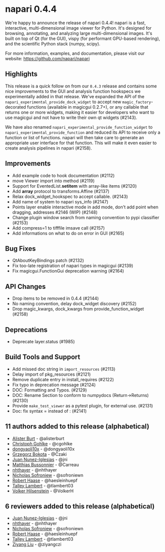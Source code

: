 # napari 0.4.4

We're happy to announce the release of napari 0.4.4!
napari is a fast, interactive, multi-dimensional image viewer for Python.
It's designed for browsing, annotating, and analyzing large multi-dimensional
images. It's built on top of Qt (for the GUI), vispy (for performant GPU-based
rendering), and the scientific Python stack (numpy, scipy).


For more information, examples, and documentation, please visit our website:
https://github.com/napari/napari

## Highlights
This release is a quick follow on from our `0.4.3` release and contains some
nice improvements to the GUI and analysis function hookspecs we experimentally
added in that release. We've expanded the API of the
`napari_experimental_provide_dock_widget` to accept new `magic_factory`-
decorated functions (available in magicgui 0.2.7+), or any callable that
returns one or more widgets, making it easier for developers who want to use
magicgui and not have to write their own qt widgets (#2143).

We have also renamed `napari_experimental_provide_function_widget` to
`napari_experimental_provide_function` and reduced its API to receive only a
function or list of functions. napari will then take care to generate an
appropriate user interface for that function. This will make it even easier to
create analysis pipelines in napari (#2158).


## Improvements
- Add example code to hook documentation (#2112)
- move Viewer import into method (#2119)
- Support for EventedList.__setitem__ with array-like items (#2120)
- Add __array__ protocol to transforms.Affine (#2137)
- Relax dock_widget_hookspec to accept callable. (#2143)
- Add name of system to napari sys_info (#2147)
- Points layer enable interactive mode in add mode, don't add point when dragging, addresses #2146 (WIP) (#2148)
- Change plugin window search from naming convention to pypi classifier (#2153)
- Add compress=1 to tifffile imsave call (#2157)
- Add informations on what to do on error in GUI (#2165)


## Bug Fixes
- QtAboutKeyBindings patch (#2132)
- Fix too-late registration of napari types in magicgui (#2139)
- Fix magicgui.FunctionGui deprecation warning (#2164)


## API Changes
- Drop items to be removed in 0.4.4 (#2144)
- No naming convention, delay dock_widget discovery (#2152)
- Drop magic_kwargs, dock_kwargs from provide_function_widget (#2158)


## Deprecations
- Deprecate layer.status (#1985)


## Build Tools and Support
- Add missed doc string in `import_resources` (#2113)
- Delay import of pkg_resources (#2121)
- Remove duplicate entry in install_requires (#2122)
- Fix typo in deprecation message (#2124)
- DOC: Formatting and Typos. (#2129)
- DOC: Rename Section to conform to numpydocs (Return->Returns) (#2130)
- Provide `make_test_viewer` as a pytest plugin, for external use. (#2131)
- Doc: fix syntax = instead of : (#2141)


## 11 authors added to this release (alphabetical)

- [Alister Burt](https://github.com/napari/napari/commits?author=alisterburt) - @alisterburt
- [Christoph Gohlke](https://github.com/napari/napari/commits?author=cgohlke) - @cgohlke
- [dongyaoli10x](https://github.com/napari/napari/commits?author=dongyaoli10x) - @dongyaoli10x
- [Grzegorz Bokota](https://github.com/napari/napari/commits?author=Czaki) - @Czaki
- [Juan Nunez-Iglesias](https://github.com/napari/napari/commits?author=jni) - @jni
- [Matthias Bussonnier](https://github.com/napari/napari/commits?author=Carreau) - @Carreau
- [nhthayer](https://github.com/napari/napari/commits?author=nhthayer) - @nhthayer
- [Nicholas Sofroniew](https://github.com/napari/napari/commits?author=sofroniewn) - @sofroniewn
- [Robert Haase](https://github.com/napari/napari/commits?author=haesleinhuepf) - @haesleinhuepf
- [Talley Lambert](https://github.com/napari/napari/commits?author=tlambert03) - @tlambert03
- [Volker Hilsenstein](https://github.com/napari/napari/commits?author=VolkerH) - @VolkerH


## 6 reviewers added to this release (alphabetical)

- [Juan Nunez-Iglesias](https://github.com/napari/napari/commits?author=jni) - @jni
- [nhthayer](https://github.com/napari/napari/commits?author=nhthayer) - @nhthayer
- [Nicholas Sofroniew](https://github.com/napari/napari/commits?author=sofroniewn) - @sofroniewn
- [Robert Haase](https://github.com/napari/napari/commits?author=haesleinhuepf) - @haesleinhuepf
- [Talley Lambert](https://github.com/napari/napari/commits?author=tlambert03) - @tlambert03
- [Ziyang Liu](https://github.com/napari/napari/commits?author=ziyangczi) - @ziyangczi
